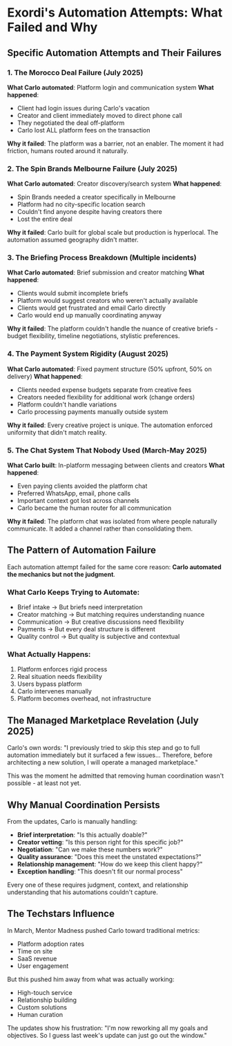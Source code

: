 # Exordi's Automation Attempts: What Failed and Why

## Specific Automation Attempts and Their Failures

### 1. The Morocco Deal Failure (July 2025)
**What Carlo automated**: Platform login and communication system
**What happened**: 
- Client had login issues during Carlo's vacation
- Creator and client immediately moved to direct phone call
- They negotiated the deal off-platform
- Carlo lost ALL platform fees on the transaction

**Why it failed**: The platform was a barrier, not an enabler. The moment it had friction, humans routed around it naturally.

### 2. The Spin Brands Melbourne Failure (July 2025)
**What Carlo automated**: Creator discovery/search system
**What happened**:
- Spin Brands needed a creator specifically in Melbourne
- Platform had no city-specific location search
- Couldn't find anyone despite having creators there
- Lost the entire deal

**Why it failed**: Carlo built for global scale but production is hyperlocal. The automation assumed geography didn't matter.

### 3. The Briefing Process Breakdown (Multiple incidents)
**What Carlo automated**: Brief submission and creator matching
**What happened**:
- Clients would submit incomplete briefs
- Platform would suggest creators who weren't actually available
- Clients would get frustrated and email Carlo directly
- Carlo would end up manually coordinating anyway

**Why it failed**: The platform couldn't handle the nuance of creative briefs - budget flexibility, timeline negotiations, stylistic preferences.

### 4. The Payment System Rigidity (August 2025)
**What Carlo automated**: Fixed payment structure (50% upfront, 50% on delivery)
**What happened**:
- Clients needed expense budgets separate from creative fees
- Creators needed flexibility for additional work (change orders)
- Platform couldn't handle variations
- Carlo processing payments manually outside system

**Why it failed**: Every creative project is unique. The automation enforced uniformity that didn't match reality.

### 5. The Chat System That Nobody Used (March-May 2025)
**What Carlo built**: In-platform messaging between clients and creators
**What happened**:
- Even paying clients avoided the platform chat
- Preferred WhatsApp, email, phone calls
- Important context got lost across channels
- Carlo became the human router for all communication

**Why it failed**: The platform chat was isolated from where people naturally communicate. It added a channel rather than consolidating them.

## The Pattern of Automation Failure

Each automation attempt failed for the same core reason: **Carlo automated the mechanics but not the judgment**.

### What Carlo Keeps Trying to Automate:
- Brief intake → But briefs need interpretation
- Creator matching → But matching requires understanding nuance
- Communication → But creative discussions need flexibility
- Payments → But every deal structure is different
- Quality control → But quality is subjective and contextual

### What Actually Happens:
1. Platform enforces rigid process
2. Real situation needs flexibility
3. Users bypass platform
4. Carlo intervenes manually
5. Platform becomes overhead, not infrastructure

## The Managed Marketplace Revelation (July 2025)

Carlo's own words: "I previously tried to skip this step and go to full automation immediately but it surfaced a few issues... Therefore, before architecting a new solution, I will operate a managed marketplace."

This was the moment he admitted that removing human coordination wasn't possible - at least not yet.

## Why Manual Coordination Persists

From the updates, Carlo is manually handling:
- **Brief interpretation**: "Is this actually doable?"
- **Creator vetting**: "Is this person right for this specific job?"
- **Negotiation**: "Can we make these numbers work?"
- **Quality assurance**: "Does this meet the unstated expectations?"
- **Relationship management**: "How do we keep this client happy?"
- **Exception handling**: "This doesn't fit our normal process"

Every one of these requires judgment, context, and relationship understanding that his automations couldn't capture.

## The Techstars Influence

In March, Mentor Madness pushed Carlo toward traditional metrics:
- Platform adoption rates
- Time on site
- SaaS revenue
- User engagement

But this pushed him away from what was actually working:
- High-touch service
- Relationship building
- Custom solutions
- Human curation

The updates show his frustration: "I'm now reworking all my goals and objectives. So I guess last week's update can just go out the window."